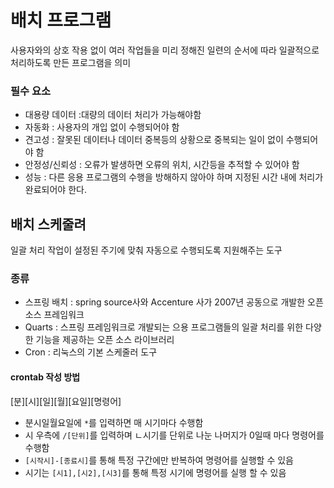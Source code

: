 # 배치 프로그램
사용자와의 상호 작용 없이 여러 작업들을 미리 정해진 일련의 순서에 따라 일괄적으로 처리하도록 만든 프로그램을 의미

### 필수 요소
- 대용량 데이터  :대량의 데이터 처리가 가능해야함
- 자동화 : 사용자의 개입 없이 수행되어야 함
- 견고성 : 잘못된 데이터나 데이터 중복등의 상황으로 중복되는 일이 없이 수행되어야 함
- 안정성/신뢰성 : 오류가 발생하면 오류의 위치, 시간등을 추적할 수 있어야 함
- 성능 : 다른 응용 프로그램의 수행을 방해하지 않아야 하며 지정된 시간 내에 처리가 완료되어야 한다.


## 배치 스케줄려
일괄 처리 작업이 설정된 주기에 맞춰 자동으로 수행되도록 지원해주는 도구


### 종류
- 스프링 배치 : spring source사와 Accenture 사가 2007년 공동으로 개발한 오픈 소스 프레임워크
- Quarts : 스프링 프레임워크로 개발되는 으용 프로그램들의 일괄 처리를 위한 다양한 기능을 제공하는 오픈 소스 라이브러리
- Cron : 리눅스의 기본 스케줄러 도구

#### crontab 작성 방법
[분][시][일][월][요일][명령어]

- 분시일월요일에 `*`를 입력하면 매 시기마다 수행함
- 시 우측에 `/[단위]`를 입력하며 ㄴ시기를 단위로 나눈 나머지가 0일때 마다 명령어를 수행함
- `[시작시]-[종료시]`를 통해 특정 구간에만 반복하여 명령어를 실행할 수 있음
- 시기는 `[시1],[시2],[시3]`를 통해 특정 시기에 명령어를 실행 할 수 있음
